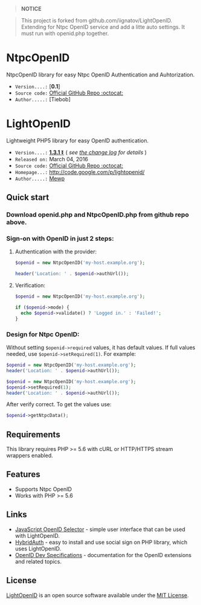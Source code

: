> **NOTICE**

> This project is forked from github.com/iignatov/LightOpenID. Extending for Ntpc OpenID service and add a litte auto settings. It must run with openid.php together.

# NtpcOpenID

NtpcOpenID library for easy Ntpc OpenID Authentication and Auhtorization.

- `Version....:` [**0.1**]
- `Source code:` [Official GitHub Repo :octocat:][5]
- `Author.....:` [Tiebob]

# LightOpenID

Lightweight PHP5 library for easy OpenID authentication.

- `Version....:` [**1.3.1** :arrow_double_down:][1]
  ( _see [the change log][2] for details_ )
- `Released on:` March 04, 2016
- `Source code:` [Official GitHub Repo :octocat:][3]
- `Homepage...:` http://code.google.com/p/lightopenid/
- `Author.....:` [Mewp][4]

[1]: https://github.com/iignatov/LightOpenID/archive/master.zip
[2]: https://github.com/iignatov/LightOpenID/blob/master/CHANGELOG.md
[3]: https://github.com/Mewp/lightopenid
[4]: https://github.com/Mewp
[5]: https://github.com/Tiebob/LightOpenID/archive/master.zip

## Quick start

### Download openid.php and NtpcOpenID.php from github repo above.

### Sign-on with OpenID in just 2 steps:

1. Authentication with the provider:

   ```php
   $openid = new NtpcOpenID('my-host.example.org');

   header('Location: ' . $openid->authUrl());
   ```

2. Verification:

   ```php
   $openid = new NtpcOpenID('my-host.example.org');

   if ($openid->mode) {
     echo $openid->validate() ? 'Logged in.' : 'Failed!';
   }
   ```

### Design for Ntpc OpenID:

Without setting `$openid->required` values, it has default values. If full values needed, use `$openid->setRequired(1)`. For example:

```php
$openid = new NtpcOpenID('my-host.example.org');
header('Location: ' . $openid->authUrl());
```

```php
$openid = new NtpcOpenID('my-host.example.org');
$openid->setRequired(1);
header('Location: ' . $openid->authUrl());
```

After verify correct. To get the values use:

```php
$openid->getNtpcData();
```

## Requirements

This library requires PHP >= 5.6 with cURL or HTTP/HTTPS stream wrappers enabled.

## Features

- Supports Ntpc OpenID
- Works with PHP >= 5.6

## Links

- [JavaScript OpenID Selector](http://code.google.com/p/openid-selector/) -
  simple user interface that can be used with LightOpenID.
- [HybridAuth](http://hybridauth.sourceforge.net/) -
  easy to install and use social sign on PHP library, which uses LightOpenID.
- [OpenID Dev Specifications](http://openid.net/developers/specs/) -
  documentation for the OpenID extensions and related topics.

## License

[LightOpenID](http://github.com/iignatov/LightOpenID)
is an open source software available under the
[MIT License](http://opensource.org/licenses/mit-license.php).
